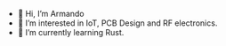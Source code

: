 - 👋 Hi, I’m Armando
- 👀 I’m interested in IoT, PCB Design and RF electronics.
- 🌱 I’m currently learning Rust.


